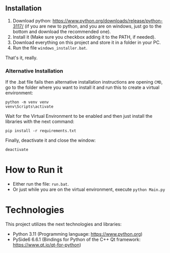 ## Installation
1. Download python: https://www.python.org/downloads/release/python-3117/ (if you are new to python, and you are on windows, just go to the bottom and download the recommended one).
2. Install it (Make sure you checkbox adding it to the PATH, if needed).
3. Download everything on this project and store it in a folder in your PC.
4. Run the file `windows_installer.bat`.

That's it, really.

### Alternative Installation

If the .bat file fails then alternative installation instructions are opening `CMD`, go to the folder where you want to install it and run this to create a virtual environment:
```
python -m venv venv
venv\Scripts\activate
```
Wait for the Virtual Environment to be enabled and then just install the libraries with the next command:
````
pip install -r requirements.txt
````
Finally, deactivate it and close the window:
```
deactivate
```

# How to Run it
* Either run the file: `run.bat`.
* Or just while you are on the virtual environment, execute `python Main.py`

# Technologies
This project utilizes the next technologies and libraries:
* Python 3.11 (Programming language: https://www.python.org)
* PySide6 6.6.1 (Bindings for Python of the C++ Qt framework: https://www.qt.io/qt-for-python)

